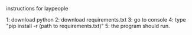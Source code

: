 instructions for laypeople

1: download python
2: download requirements.txt
3: go to console
4: type "pip install -r (path to requirements.txt)"
5: the program should run.
